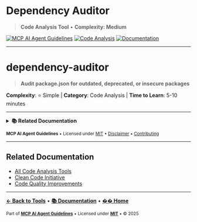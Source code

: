 # Dependency Auditor

> **Code Analysis Tool** • **Complexity: Medium**

[![MCP AI Agent Guidelines](https://img.shields.io/badge/MCP-AI_Agent_Guidelines-1a7f37?style=flat-square&logo=github)](../../README.md)
[![Code Analysis](https://img.shields.io/badge/Category-Code_Analysis-orange?style=flat-square)](./README.md#code-analysis)
[![Documentation](https://img.shields.io/badge/📚-Docs-blue?style=flat-square)](../README.md)

---

# dependency-auditor

> **Audit package.json for outdated, deprecated, or insecure packages**

**Complexity**: ⭐ Simple | **Category**: Code Analysis | **Time to Learn**: 5-10 minutes

---

<details>
<summary><strong>📚 Related Documentation</strong></summary>

- [All Code Analysis Tools](./README.md#code-analysis-tools)
- [Clean Code Initiative](../CLEAN_CODE_INITIATIVE.md)
- [Code Quality Improvements](../CODE_QUALITY_IMPROVEMENTS.md)
- [AI Interaction Tips](../AI_INTERACTION_TIPS.md)

</details>

<sub>**MCP AI Agent Guidelines** • Licensed under [MIT](../../LICENSE) • [Disclaimer](../../DISCLAIMER.md) • [Contributing](../../CONTRIBUTING.md)</sub>

---

## Related Documentation

- [All Code Analysis Tools](./README.md#code-analysis)
- [Clean Code Initiative](#clean-code-initiative)
- [Code Quality Improvements](#code-quality-improvements)

---

**[← Back to Tools](./README.md)** • **[📚 Documentation](../README.md)** • **[�� Home](../../README.md)**

<sub>Part of **[MCP AI Agent Guidelines](../../README.md)** • Licensed under **[MIT](../../LICENSE)** • © 2025</sub>
